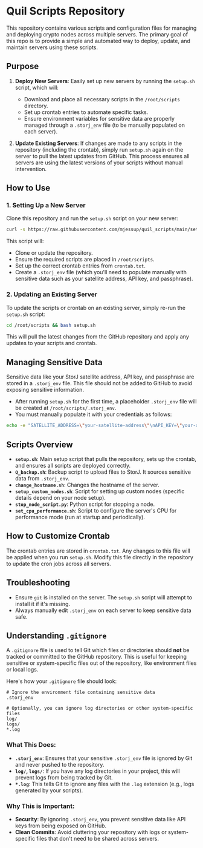 # Quil Scripts Repository

This repository contains various scripts and configuration files for managing and deploying crypto nodes across multiple servers. The primary goal of this repo is to provide a simple and automated way to deploy, update, and maintain servers using these scripts.

## Purpose

1. **Deploy New Servers**: Easily set up new servers by running the `setup.sh` script, which will:
   - Download and place all necessary scripts in the `/root/scripts` directory.
   - Set up crontab entries to automate specific tasks.
   - Ensure environment variables for sensitive data are properly managed through a `.storj_env` file (to be manually populated on each server).

2. **Update Existing Servers**: If changes are made to any scripts in the repository (including the crontab), simply run `setup.sh` again on the server to pull the latest updates from GitHub. This process ensures all servers are using the latest versions of your scripts without manual intervention.

## How to Use

### 1. Setting Up a New Server

Clone this repository and run the `setup.sh` script on your new server:

```bash
curl -s https://raw.githubusercontent.com/mjessup/quil_scripts/main/setup.sh | bash
```

This script will:
- Clone or update the repository.
- Ensure the required scripts are placed in `/root/scripts`.
- Set up the correct crontab entries from `crontab.txt`.
- Create a `.storj_env` file (which you'll need to populate manually with sensitive data such as your satellite address, API key, and passphrase).

### 2. Updating an Existing Server

To update the scripts or crontab on an existing server, simply re-run the `setup.sh` script:

```bash
cd /root/scripts && bash setup.sh
```

This will pull the latest changes from the GitHub repository and apply any updates to your scripts and crontab.

## Managing Sensitive Data

Sensitive data like your StorJ satellite address, API key, and passphrase are stored in a `.storj_env` file. This file should not be added to GitHub to avoid exposing sensitive information.

- After running `setup.sh` for the first time, a placeholder `.storj_env` file will be created at `/root/scripts/.storj_env`. 
- You must manually populate it with your credentials as follows:

```bash
echo -e "SATELLITE_ADDRESS=\"your-satellite-address\"\nAPI_KEY=\"your-api-key\"\nPASSPHRASE=\"your-passphrase\"" > /root/scripts/.storj_env
```

## Scripts Overview

- **`setup.sh`**: Main setup script that pulls the repository, sets up the crontab, and ensures all scripts are deployed correctly.
- **`Q_backup.sh`**: Backup script to upload files to StorJ. It sources sensitive data from `.storj_env`.
- **`change_hostname.sh`**: Changes the hostname of the server.
- **`setup_custom_nodes.sh`**: Script for setting up custom nodes (specific details depend on your node setup).
- **`stop_node_script.py`**: Python script for stopping a node.
- **`set_cpu_performance.sh`**: Script to configure the server's CPU for performance mode (run at startup and periodically).

## How to Customize Crontab

The crontab entries are stored in `crontab.txt`. Any changes to this file will be applied when you run `setup.sh`. Modify this file directly in the repository to update the cron jobs across all servers.

## Troubleshooting

- Ensure `git` is installed on the server. The `setup.sh` script will attempt to install it if it's missing.
- Always manually edit `.storj_env` on each server to keep sensitive data safe.

## Understanding `.gitignore`

A `.gitignore` file is used to tell Git which files or directories should **not** be tracked or committed to the GitHub repository. This is useful for keeping sensitive or system-specific files out of the repository, like environment files or local logs.

Here's how your `.gitignore` file should look:

```
# Ignore the environment file containing sensitive data
.storj_env

# Optionally, you can ignore log directories or other system-specific files
log/
logs/
*.log
```

### What This Does:

- **`.storj_env`**: Ensures that your sensitive `.storj_env` file is ignored by Git and never pushed to the repository.
- **`log/`, `logs/`**: If you have any log directories in your project, this will prevent logs from being tracked by Git.
- **`*.log`**: This tells Git to ignore any files with the `.log` extension (e.g., logs generated by your scripts).

### Why This is Important:
- **Security**: By ignoring `.storj_env`, you prevent sensitive data like API keys from being exposed on GitHub.
- **Clean Commits**: Avoid cluttering your repository with logs or system-specific files that don't need to be shared across servers.
